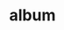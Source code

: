 ---
layout: album
resource: facebook
title: "album"
description: "masonry"
active: gallery
header-img: "img/gallery-bg.jpg"
album-title: "my 9th album"
images:
  - image_path: HQT/vay_ngan_cs/8/723124876526772_401089927_723125239860069_8096143155793713065_n.jpg
  - image_path: HQT/vay_ngan_cs/8/723124893193437_401263386_723125283193398_3039792999506675918_n.jpg
  - image_path: HQT/vay_ngan_cs/8/724351679737425_401702615_724351676404092_7428581727809445310_n.jpg
  - image_path: HQT/vay_ngan_cs/8/724915649681028_400711000_724915646347695_1797397754272061403_n.jpg
  - image_path: HQT/vay_ngan_cs/8/724915649681028_412039122_745118824327377_5224829427461221469_n.jpg
  - image_path: HQT/vay_ngan_cs/8/724915649681028_412046027_745118794327380_2238139919249078202_n.jpg
  - image_path: HQT/vay_ngan_cs/8/724915649681028_415500875_755358389970087_8980049000007723632_n.jpg
  - image_path: HQT/vay_ngan_cs/8/724915649681028_415520300_755357959970130_6718422581679330581_n.jpg
  - image_path: HQT/vay_ngan_cs/8/735199301985996_401044638_723387929833800_8159931010796302301_n.jpg
  - image_path: HQT/vay_ngan_cs/8/735199301985996_401157545_723387769833816_8813137578849478_n.jpg
  - image_path: HQT/vay_ngan_cs/8/735199301985996_407221233_735200248652568_5785125414031740664_n.jpg
  - image_path: HQT/vay_ngan_cs/8/735199671985959_407208275_735203038652289_6915298554859831612_n.jpg
  - image_path: HQT/vay_ngan_cs/8/735199671985959_420084366_762138919292034_7391097166643596010_n.jpg
  - image_path: HQT/vay_ngan_cs/8/735199671985959_420086442_762138925958700_492685200206390681_n.jpg
  - image_path: HQT/vay_ngan_cs/8/739946168177976_408476964_739946924844567_4531504809753699857_n.jpg
  - image_path: HQT/vay_ngan_cs/8/739946201511306_406820519_739946934844566_4180852400881120492_n.jpg
  - image_path: HQT/vay_ngan_cs/8/739946224844637_406819124_739947014844558_4416557838552480996_n.jpg
  - image_path: HQT/vay_ngan_cs/8/743422561163670_411572886_743423664496893_1532328845575664207_n.jpg
  - image_path: HQT/vay_ngan_cs/8/743422561163670_424574469_769744548531471_362819037575361931_n.jpg
  - image_path: HQT/vay_ngan_cs/8/755357389970187_415424306_755358279970098_1695863791597112162_n.jpg
  - image_path: HQT/vay_ngan_cs/8/764653269040599_421648381_764653532373906_5520800225774200072_n.jpg
  - image_path: HQT/vay_ngan_cs/8/764653279040598_421625698_764653552373904_2126385675954588926_n.jpg
  - image_path: HQT/vay_ngan_cs/8/764653315707261_420644707_764653572373902_9068416622288350117_n.jpg
  - image_path: HQT/vay_ngan_cs/8/775292617976664_425841118_775293304643262_7123991713409610938_n.jpg
  - image_path: HQT/vay_ngan_cs/8/775292674643325_425482903_775293337976592_4736073151782374555_n.jpg
  - image_path: HQT/vay_ngan_cs/8/775292747976651_425511434_775293404643252_2042680144977186888_n.jpg
  - image_path: HQT/vay_ngan_cs/8/785486876957238_428635671_785487910290468_3144120804400861564_n.jpg
  - image_path: HQT/vay_ngan_cs/8/785486903623902_428641416_785487940290465_2652127302557368600_n.jpg
  - image_path: HQT/vay_ngan_cs/8/785486930290566_428629887_785487963623796_9116260537597753204_n.jpg
  - image_path: HQT/vay_ngan_cs/8/785486956957230_428647661_785487976957128_3947468959436426639_n.jpg
---